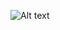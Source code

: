 
![Alt text](https://private-user-images.githubusercontent.com/74038190/243078651-2c0eef4b-7b75-42bd-9722-4bea97a2d532.gif)

